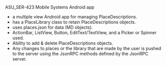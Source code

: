 ASU_SER-423 Mobile Systems Android app

  * a multiple view Android app for managing PlaceDescriptions.
  * has a PlaceLibrary class to retain PlaceDescriptions objects.
  * uses places.json for data (MD objects).
  * ActionBar, ListView, Button, EditText/TextView, and a Picker or Spinner used.
  * Ability to add & delete PlaceDescriptions objects.
  * Any changes to places or the library that are made by the user is pushed to the server using the JsonRPC methods defined by the JsonRPC server.
